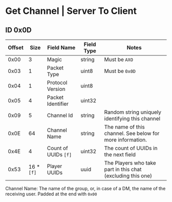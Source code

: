 # Get Channel | Server To Client

## ID 0x0D

<table>
    <thead>
        <tr>
            <th>Offset</th>
            <th>Size</th>
            <th>Field Name</th>
            <th>Field Type</th>
            <th>Notes</th>
        </tr>
    </thead>
    <tbody>
    <tr>
        <td>0x00</td>
        <td>3</td>
        <td>Magic</td>
        <td>string</td>
        <td>Must be <code>AXO</code></td>
    </tr>
        <tr>
        <td>0x03</td>
        <td>1</td>
        <td>Packet Type</td>
        <td>uint8</td>
        <td>Must be <code>0x0D</code></td>
    </tr>
    <tr>
        <td>0x04</td>
        <td>1</td>
        <td>Protocol Version</td>
        <td>uint8</td>
        <td></td>
    </tr>
    <tr>
        <td>0x05</td>
        <td>4</td>
        <td>Packet Identifier</td>
        <td>uint32</td>
        <td></td>
    </tr>
    <tr>
        <td>0x09</td>
        <td>5</td>
        <td>Channel Id</td>
        <td>string</td>
        <td>Random string uniquely identifying this channel</td>
    </tr>
    <tr>
        <td>0x0E</td>
        <td>64</td>
        <td>Channel Name</td>
        <td>string</td>
        <td>The name of this channel. See below for more information.</td>
    </tr>
    <tr>
        <td>0x4E</td>
        <td>4</td>
        <td>Count of UUIDs <code>[f]</code></td>
        <td>uint32</td>
        <td>The count of UUIDs in the next field</td>
    </tr>
    <tr>
        <td>0x53</td>
        <td>16 * <code>[f]</code></td>
        <td>Player UUIDs</td>
        <td>uuid</td>
        <td>The Players who take part in this chat (excluding this one)</td>
    </tr>
    </tbody>
</table>

Channel Name: The name of the group, or, in case of a DM, the name of the receiving user. Padded at the end with `0x00`
